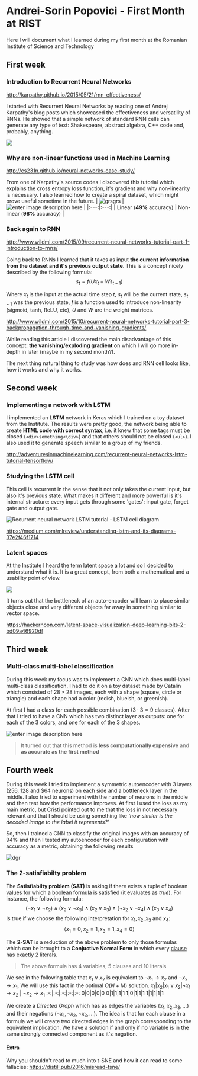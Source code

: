 # Andrei-Sorin Popovici - First Month at RIST

Here I will document what I learned during my first month at the Romanian Institute of Science and Technology


## First week

### Introduction to Recurrent Neural Networks

http://karpathy.github.io/2015/05/21/rnn-effectiveness/

I started with Recurrent Neural Networks by reading one of Andrej Karpathy's blog posts which showcased the effectiveness and versatility of RNNs. He showed that a simple network of standard RNN cells can generate any type of text: Shakespeare, abstract algebra, C++ code and, probably, anything.

![](http://karpathy.github.io/assets/rnn/latex3.jpeg)


### Why are non-linear functions used in Machine Learning

http://cs231n.github.io/neural-networks-case-study/

From one of Karpathy's source codes I discovered this tutorial which explains the cross entropy loss function, it's gradient and why non-linearity is necessary. I also learned how to create a spiral dataset, which might prove useful sometime in the future.
| ![grsgrs](http://cs231n.github.io/assets/eg/spiral_linear.png) | ![enter image description here](http://cs231n.github.io/assets/eg/spiral_net.png "TEST") |
|:---:|:---:|
| Linear (**49%** accuracy) | Non-linear (**98%** accuracy) |

### Back again to RNN

http://www.wildml.com/2015/09/recurrent-neural-networks-tutorial-part-1-introduction-to-rnns/

Going back to RNNs I learned that it takes as input **the current information from the dataset and it's previous output state**. This is a concept nicely described by the following formula:
$$s_t = f(Ux_{t} + Ws_{t-1}) $$

Where $x_t$ is the input at the actual time step $t$, $s_t$ will be the current state, $s_{t-1}$ was the previous state, $f$ is a function used to introduce non-linearity (sigmoid, tanh, ReLU, etc), $U$ and $W$ are the weight matrices.

http://www.wildml.com/2015/10/recurrent-neural-networks-tutorial-part-3-backpropagation-through-time-and-vanishing-gradients/

While reading this article I discovered the main disadvantage of this concept: **the vanishing/exploding gradient** on which I will go more in-depth in later (maybe in my second month?).

The next thing natural thing to study was how does and RNN cell looks like, how it works and why it works. 

## Second week

### Implementing a network with LSTM

I implemented an **LSTM** network in Keras which I trained on a toy dataset from the Institute. The results were pretty good, the network being able to create **HTML code with correct syntax**, i.e. it knew that some tags must be closed (`<div>something<\div>`)  and that others should not be closed (`<ul>`). I also used it to generate speech similar to a group of my friends.

http://adventuresinmachinelearning.com/recurrent-neural-networks-lstm-tutorial-tensorflow/

### Studying the LSTM cell

This cell is recurrent in the sense that it not only takes the current input, but also it's previous state. What makes it different and more powerful is it's internal structure: every input gets through some 'gates': input gate, forget gate and output gate.

![Recurrent neural network LSTM tutorial - LSTM cell diagram](http://adventuresinmachinelearning.com/wp-content/uploads/2017/09/LSTM-diagram.png)

https://medium.com/mlreview/understanding-lstm-and-its-diagrams-37e2f46f1714

### Latent spaces

At the Institute I heard the term latent space a lot and so I decided to understand what it is. It is a great concept, from both a mathematical and a usability point of view. 
 
![](https://cdn-images-1.medium.com/max/1000/1*vEZE5VcjUr5RUbt_OWfR_w.gif)

It turns out that the bottleneck of an auto-encoder will learn to place similar objects close and very different objects far away in something similar to vector space.
 
https://hackernoon.com/latent-space-visualization-deep-learning-bits-2-bd09a46920df

## Third week

### Multi-class multi-label classification

During this week my focus was to implement a CNN which does multi-label multi-class classification. I had to do it on a toy dataset made by Catalin which consisted of $28 \times 28$ images, each with a shape (square, circle or triangle) and each shape had a color (redish, blueish, or greenish).

At first I had a class for each possible combination ($3 \cdot 3 = 9$ classes). After that I tried to have a CNN which has two distinct layer as outputs: one for each of the $3$ colors, and one for each of the $3$ shapes.

![enter image description here](https://lh3.googleusercontent.com/QLsXv1Odlmf79GmISypWX7eASvvvAIWFh4WE1x_uODkXeyxDb_ICxgecG15RhMtHOLUMgxcMG-Fr "CNN with Multi-label classification")

> It turned out that this method is **less computationally expensive** and **as accurate as the first method**


## Fourth week

During this week I tried to implement a symmetric autoencoder with 3 layers ($256$, $128$ and $64 neurons) on each side and a bottleneck layer in the middle. I also tried to experiment with the number of neurons in the middle and then test how the performance improves. At first I used the loss as my main metric, but Cristi pointed out to me that the loss in not necessary relevant and that I should be using something like *'how similar is the decoded image to the label it represents?'*

So, then I trained a CNN to classify the original images with an accuracy of $94\%$ and then I tested my autoencoder for each configuration with accuracy as a metric, obtaining the following results

![dgr](https://lh3.googleusercontent.com/MYFhHI4TZdkZnftwPzcE5SaagI5m-_TAEErMXZ2O-HWRThBkFXP7dlLAURnE3yebwFvM5uEaXBBg "Accuracy of the autoencoder compared to the number of neurons is the bottleneck")

### The 2-satisfiabilty problem

The **Satisfiabilty problem (SAT)** is asking if there exists a tuple of boolean values for which a boolean formula is satisfied (it evaluates as *true*). For instance, the following formula:
$$ (\neg{x_{1}} \vee \neg{x_{2}}) \wedge (x_{2} \vee \neg{x_{3}}) \wedge (x_{2} \vee x_{3}) \wedge (\neg{x_{2}} \vee \neg{x_{4}}) \wedge (x_{3} \vee x_{4})$$
Is true if we choose the following interpretation for $x_1, x_2, x_3$ and $x_4$:
$$\langle x_{1} = 0, x_{2} = 1, x_{3} = 1, x_{4} = 0 \rangle$$

The **2-SAT** is a reduction of the above problem to only those formulas which can be brought to a **Conjuctive Normal Form** in which every [clause](https://en.wikipedia.org/wiki/Clause_%28logic%29) has exactly 2 literals.
>The above formula has 4 variables, 5 clauses and 10 literals

We see in the following table that $x_1 \vee x_2$ is equivalent to $\neg x_1\rightarrow x_2$ and $\neg x_2\rightarrow x_1$. We will use this fact in the optimal $O(N+M)$ solution.
$x_1$|$x_2$|$x_1 \vee x_2$|$\neg x_1\rightarrow x_2$ | $\neg x_2\rightarrow x_1$
:-:|:-:|:-:|:-:|:-:
$0$|$0$|$0$|$0$|$0$
$0$|$1$|$1$|$1$|$1$
$1$|$0$|$1$|$1$|$1$
$1$|$1$|$1$|$1$|$1$

We create a *Directed Graph* which has as edges the variables ($x_1, x_2, x_3, ...$) and their negations ($\neg x_1, \neg x_2, \neg x_3, ...$). The idea is that for each clause in a formula we will create two directed edges in the graph corresponding to the equivalent implication. We have a solution if and only if no variable is in the same strongly connected component as it's negation.


#### Extra
Why you shouldn't read to much into t-SNE and how it can read to some fallacies: https://distill.pub/2016/misread-tsne/